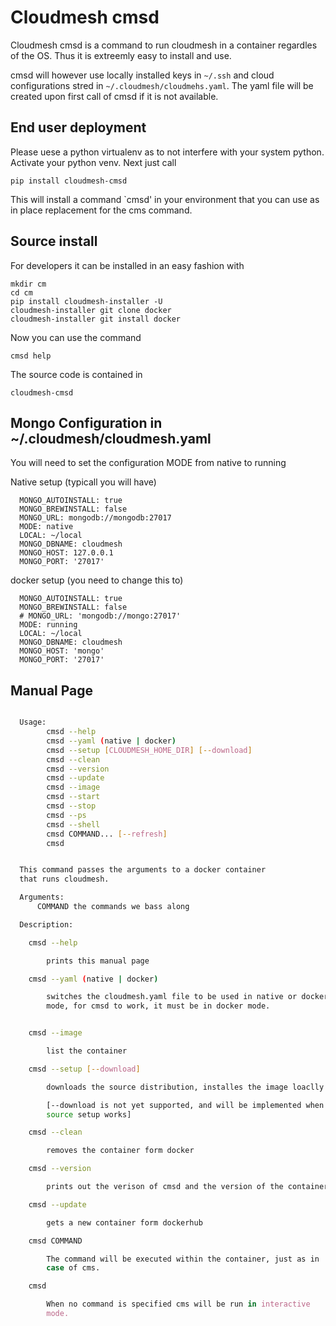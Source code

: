 # Cloudmesh cmsd

Cloudmesh cmsd is a command to run cloudmesh in a container regardles of
the OS. Thus it is extreemly easy to install and use.

cmsd will however use locally installed keys in `~/.ssh` and cloud
configurations stred in `~/.cloudmesh/cloudmehs.yaml`. The yaml file
will be created upon first call of cmsd if it is not available.

## End user deployment 

Please uese a python virtualenv as to not interfere with your system python.
Activate your python venv. Next just call

    pip install cloudmesh-cmsd
    
This will install a command `cmsd' in your environment that you can use
as in place replacement for the cms command.

## Source install

For developers it can be installed in an easy fashion with

    mkdir cm
    cd cm
    pip install cloudmesh-installer -U
    cloudmesh-installer git clone docker
    cloudmesh-installer git install docker
 
Now you can use the command 

    cmsd help

The source code is contained in 

    cloudmesh-cmsd


## Mongo Configuration in ~/.cloudmesh/cloudmesh.yaml

You will need to set the configuration MODE from native to running

Native setup (typicall you will have)

      MONGO_AUTOINSTALL: true
      MONGO_BREWINSTALL: false
      MONGO_URL: mongodb://mongodb:27017
      MODE: native
      LOCAL: ~/local
      MONGO_DBNAME: cloudmesh
      MONGO_HOST: 127.0.0.1
      MONGO_PORT: '27017'

docker setup (you need to change this to)

      MONGO_AUTOINSTALL: true
      MONGO_BREWINSTALL: false
      # MONGO_URL: 'mongodb://mongo:27017'
      MODE: running
      LOCAL: ~/local
      MONGO_DBNAME: cloudmesh
      MONGO_HOST: 'mongo'
      MONGO_PORT: '27017'



## Manual Page

```bash

  Usage:
        cmsd --help
        cmsd --yaml (native | docker)
        cmsd --setup [CLOUDMESH_HOME_DIR] [--download]
        cmsd --clean
        cmsd --version
        cmsd --update
        cmsd --image
        cmsd --start
        cmsd --stop
        cmsd --ps
        cmsd --shell
        cmsd COMMAND... [--refresh]
        cmsd


  This command passes the arguments to a docker container
  that runs cloudmesh.

  Arguments:
      COMMAND the commands we bass along

  Description:

    cmsd --help

        prints this manual page

    cmsd --yaml (native | docker)

        switches the cloudmesh.yaml file to be used in native or docker
        mode, for cmsd to work, it must be in docker mode.


    cmsd --image

        list the container

    cmsd --setup [--download]

        downloads the source distribution, installes the image loaclly

        [--download is not yet supported, and will be implemented when the
        source setup works]

    cmsd --clean

        removes the container form docker

    cmsd --version

        prints out the verison of cmsd and the version of the container

    cmsd --update

        gets a new container form dockerhub

    cmsd COMMAND

        The command will be executed within the container, just as in
        case of cms.

    cmsd

        When no command is specified cms will be run in interactive
        mode.

```
